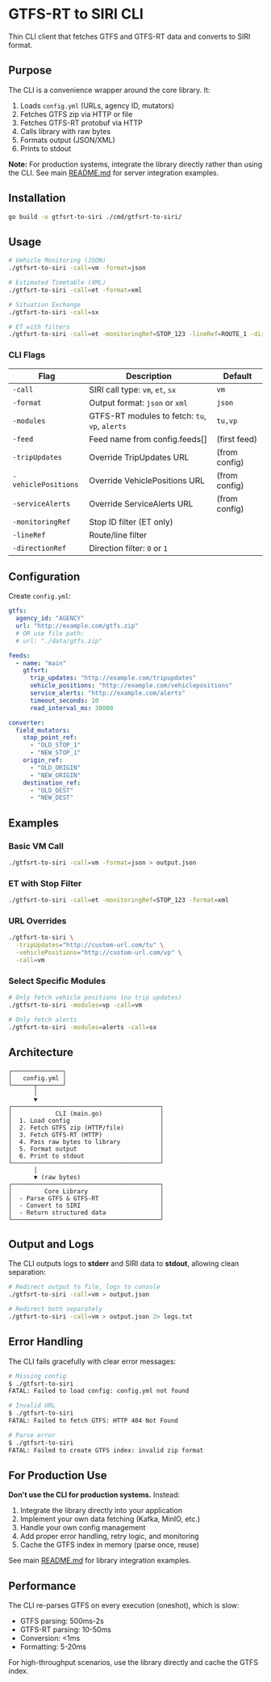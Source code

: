 # GTFS-RT to SIRI CLI

Thin CLI client that fetches GTFS and GTFS-RT data and converts to SIRI format.

## Purpose

The CLI is a convenience wrapper around the core library. It:
1. Loads `config.yml` (URLs, agency ID, mutators)
2. Fetches GTFS zip via HTTP or file
3. Fetches GTFS-RT protobuf via HTTP
4. Calls library with raw bytes
5. Formats output (JSON/XML)
6. Prints to stdout

**Note:** For production systems, integrate the library directly rather than using the CLI. See main [README.md](../../README.md) for server integration examples.

## Installation

```bash
go build -o gtfsrt-to-siri ./cmd/gtfsrt-to-siri/
```

## Usage

```bash
# Vehicle Monitoring (JSON)
./gtfsrt-to-siri -call=vm -format=json

# Estimated Timetable (XML)
./gtfsrt-to-siri -call=et -format=xml

# Situation Exchange
./gtfsrt-to-siri -call=sx

# ET with filters
./gtfsrt-to-siri -call=et -monitoringRef=STOP_123 -lineRef=ROUTE_1 -directionRef=0
```

### CLI Flags

| Flag | Description | Default |
|------|-------------|---------|
| `-call` | SIRI call type: `vm`, `et`, `sx` | `vm` |
| `-format` | Output format: `json` or `xml` | `json` |
| `-modules` | GTFS-RT modules to fetch: `tu`, `vp`, `alerts` | `tu,vp` |
| `-feed` | Feed name from config.feeds[] | (first feed) |
| `-tripUpdates` | Override TripUpdates URL | (from config) |
| `-vehiclePositions` | Override VehiclePositions URL | (from config) |
| `-serviceAlerts` | Override ServiceAlerts URL | (from config) |
| `-monitoringRef` | Stop ID filter (ET only) | |
| `-lineRef` | Route/line filter | |
| `-directionRef` | Direction filter: `0` or `1` | |

## Configuration

Create `config.yml`:

```yaml
gtfs:
  agency_id: "AGENCY"
  url: "http://example.com/gtfs.zip"
  # OR use file path:
  # url: "./data/gtfs.zip"

feeds:
  - name: "main"
    gtfsrt:
      trip_updates: "http://example.com/tripupdates"
      vehicle_positions: "http://example.com/vehiclepositions"
      service_alerts: "http://example.com/alerts"
      timeout_seconds: 10
      read_interval_ms: 30000

converter:
  field_mutators:
    stop_point_ref:
      - "OLD_STOP_1"
      - "NEW_STOP_1"
    origin_ref:
      - "OLD_ORIGIN"
      - "NEW_ORIGIN"
    destination_ref:
      - "OLD_DEST"
      - "NEW_DEST"
```

## Examples

### Basic VM Call

```bash
./gtfsrt-to-siri -call=vm -format=json > output.json
```

### ET with Stop Filter

```bash
./gtfsrt-to-siri -call=et -monitoringRef=STOP_123 -format=xml
```

### URL Overrides

```bash
./gtfsrt-to-siri \
  -tripUpdates="http://custom-url.com/tu" \
  -vehiclePositions="http://custom-url.com/vp" \
  -call=vm
```

### Select Specific Modules

```bash
# Only fetch vehicle positions (no trip updates)
./gtfsrt-to-siri -modules=vp -call=vm

# Only fetch alerts
./gtfsrt-to-siri -modules=alerts -call=sx
```

## Architecture

```
┌──────────────┐
│   config.yml │
└──────┬───────┘
       │
       ▼
┌─────────────────────────────────────────┐
│            CLI (main.go)                │
│  1. Load config                         │
│  2. Fetch GTFS zip (HTTP/file)          │
│  3. Fetch GTFS-RT (HTTP)                │
│  4. Pass raw bytes to library           │
│  5. Format output                       │
│  6. Print to stdout                     │
└─────────────────────────────────────────┘
       │
       ▼ (raw bytes)
┌─────────────────────────────────────────┐
│         Core Library                    │
│  - Parse GTFS & GTFS-RT                 │
│  - Convert to SIRI                      │
│  - Return structured data               │
└─────────────────────────────────────────┘
```

## Output and Logs

The CLI outputs logs to **stderr** and SIRI data to **stdout**, allowing clean separation:

```bash
# Redirect output to file, logs to console
./gtfsrt-to-siri -call=vm > output.json

# Redirect both separately
./gtfsrt-to-siri -call=vm > output.json 2> logs.txt
```

## Error Handling

The CLI fails gracefully with clear error messages:

```bash
# Missing config
$ ./gtfsrt-to-siri
FATAL: Failed to load config: config.yml not found

# Invalid URL
$ ./gtfsrt-to-siri
FATAL: Failed to fetch GTFS: HTTP 404 Not Found

# Parse error
$ ./gtfsrt-to-siri
FATAL: Failed to create GTFS index: invalid zip format
```

## For Production Use

**Don't use the CLI for production systems.** Instead:

1. Integrate the library directly into your application
2. Implement your own data fetching (Kafka, MinIO, etc.)
3. Handle your own config management
4. Add proper error handling, retry logic, and monitoring
5. Cache the GTFS index in memory (parse once, reuse)

See main [README.md](../../README.md) for library integration examples.

## Performance

The CLI re-parses GTFS on every execution (oneshot), which is slow:
- GTFS parsing: 500ms-2s
- GTFS-RT parsing: 10-50ms
- Conversion: <1ms
- Formatting: 5-20ms

For high-throughput scenarios, use the library directly and cache the GTFS index.

